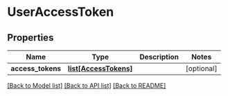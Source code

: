 # UserAccessToken

## Properties
Name | Type | Description | Notes
------------ | ------------- | ------------- | -------------
**access_tokens** | [**list[AccessTokens]**](AccessTokens.md) |  | [optional] 

[[Back to Model list]](../README.md#documentation-for-models) [[Back to API list]](../README.md#documentation-for-api-endpoints) [[Back to README]](../README.md)


